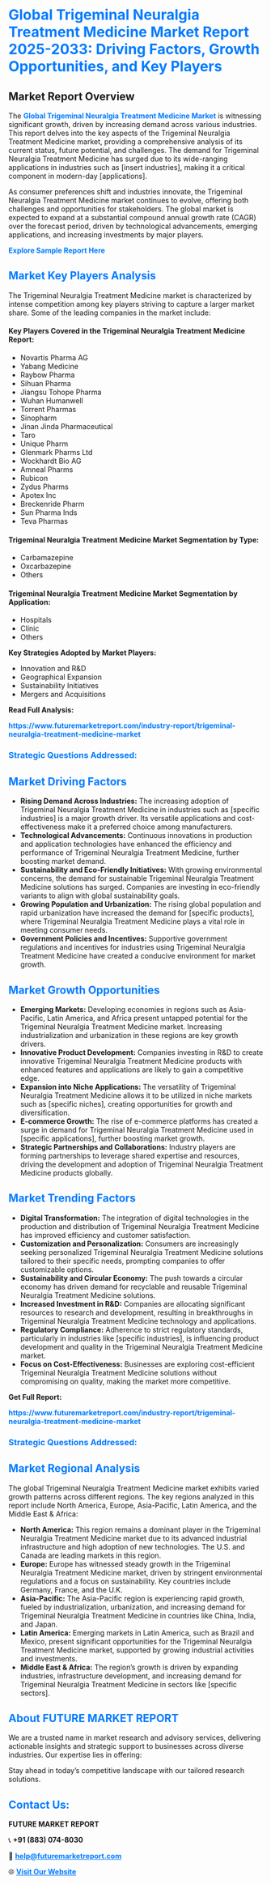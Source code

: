 <h1 style="color: #007BFF;">Global Trigeminal Neuralgia Treatment Medicine Market Report 2025-2033: Driving Factors, Growth Opportunities, and Key Players</h1>

<section id="overview">
<h2>Market Report Overview</h2>
<p>The <a href="https://www.futuremarketreport.com/industry-report/trigeminal-neuralgia-treatment-medicine-market" style="color: #007BFF; text-decoration: none;"><strong>Global Trigeminal Neuralgia Treatment Medicine Market</strong></a> is witnessing significant growth, driven by increasing demand across various industries. This report delves into the key aspects of the Trigeminal Neuralgia Treatment Medicine market, providing a comprehensive analysis of its current status, future potential, and challenges. The demand for Trigeminal Neuralgia Treatment Medicine has surged due to its wide-ranging applications in industries such as [insert industries], making it a critical component in modern-day [applications].</p>
<p>As consumer preferences shift and industries innovate, the Trigeminal Neuralgia Treatment Medicine market continues to evolve, offering both challenges and opportunities for stakeholders. The global market is expected to expand at a substantial compound annual growth rate (CAGR) over the forecast period, driven by technological advancements, emerging applications, and increasing investments by major players.</p>
</section>

<section id="overview">
<p><a href="https://www.futuremarketreport.com/request-sample/reportId=78978" style="color: #007BFF; text-decoration: none;"><strong>Explore Sample Report Here</strong></a></p>
</section>

<section id="key-players">
<h2 style="color: #007BFF;">Market Key Players Analysis</h2>
<p>The Trigeminal Neuralgia Treatment Medicine market is characterized by intense competition among key players striving to capture a larger market share. Some of the leading companies in the market include:</p>
<h4>Key Players Covered in the Trigeminal Neuralgia Treatment Medicine Report:</h4>
<ul><li>Novartis Pharma AG</li><li>Yabang Medicine</li><li>Raybow Pharma</li><li>Sihuan Pharma</li><li>Jiangsu Tohope Pharma</li><li>Wuhan Humanwell</li><li>Torrent Pharmas</li><li>Sinopharm</li><li>Jinan Jinda Pharmaceutical</li><li>Taro</li><li>Unique Pharm</li><li>Glenmark Pharms Ltd</li><li>Wockhardt Bio AG</li><li>Amneal Pharms</li><li>Rubicon</li><li>Zydus Pharms</li><li>Apotex Inc</li><li>Breckenride Pharm</li><li>Sun Pharma Inds</li><li>Teva Pharmas</li></ul>
<h4>Trigeminal Neuralgia Treatment Medicine Market Segmentation by Type:</h4>
<ul><li>Carbamazepine</li><li>Oxcarbazepine</li><li>Others</li></ul>

<h4>Trigeminal Neuralgia Treatment Medicine Market Segmentation by Application:</h4>
<ul><li>Hospitals</li><li>Clinic</li><li>Others</li></ul>
<p><strong>Key Strategies Adopted by Market Players:</strong></p>
<ul>
<li>Innovation and R&D</li>
<li>Geographical Expansion</li>
<li>Sustainability Initiatives</li>
<li>Mergers and Acquisitions</li>
</ul>
</section>

<section>
<p><strong>Read Full Analysis: </strong></p><a href="https://www.futuremarketreport.com/industry-report/trigeminal-neuralgia-treatment-medicine-market" style="color: #007BFF; text-decoration: none;"><strong>https://www.futuremarketreport.com/industry-report/trigeminal-neuralgia-treatment-medicine-market</strong></a>
<h3 style="color: #007BFF;">Strategic Questions Addressed:</h3>
</section>

<section id="driving-factors">
<h2 style="color: #007BFF;">Market Driving Factors</h2>
<ul>
<li><strong>Rising Demand Across Industries:</strong> The increasing adoption of Trigeminal Neuralgia Treatment Medicine in industries such as [specific industries] is a major growth driver. Its versatile applications and cost-effectiveness make it a preferred choice among manufacturers.</li>
<li><strong>Technological Advancements:</strong> Continuous innovations in production and application technologies have enhanced the efficiency and performance of Trigeminal Neuralgia Treatment Medicine, further boosting market demand.</li>
<li><strong>Sustainability and Eco-Friendly Initiatives:</strong> With growing environmental concerns, the demand for sustainable Trigeminal Neuralgia Treatment Medicine solutions has surged. Companies are investing in eco-friendly variants to align with global sustainability goals.</li>
<li><strong>Growing Population and Urbanization:</strong> The rising global population and rapid urbanization have increased the demand for [specific products], where Trigeminal Neuralgia Treatment Medicine plays a vital role in meeting consumer needs.</li>
<li><strong>Government Policies and Incentives:</strong> Supportive government regulations and incentives for industries using Trigeminal Neuralgia Treatment Medicine have created a conducive environment for market growth.</li>
</ul>
</section>

<section id="growth-opportunities">
<h2 style="color: #007BFF;">Market Growth Opportunities</h2>
<ul>
<li><strong>Emerging Markets:</strong> Developing economies in regions such as Asia-Pacific, Latin America, and Africa present untapped potential for the Trigeminal Neuralgia Treatment Medicine market. Increasing industrialization and urbanization in these regions are key growth drivers.</li>
<li><strong>Innovative Product Development:</strong> Companies investing in R&D to create innovative Trigeminal Neuralgia Treatment Medicine products with enhanced features and applications are likely to gain a competitive edge.</li>
<li><strong>Expansion into Niche Applications:</strong> The versatility of Trigeminal Neuralgia Treatment Medicine allows it to be utilized in niche markets such as [specific niches], creating opportunities for growth and diversification.</li>
<li><strong>E-commerce Growth:</strong> The rise of e-commerce platforms has created a surge in demand for Trigeminal Neuralgia Treatment Medicine used in [specific applications], further boosting market growth.</li>
<li><strong>Strategic Partnerships and Collaborations:</strong> Industry players are forming partnerships to leverage shared expertise and resources, driving the development and adoption of Trigeminal Neuralgia Treatment Medicine products globally.</li>
</ul>
</section>

<section id="trending-factors">
<h2 style="color: #007BFF;">Market Trending Factors</h2>
<ul>
<li><strong>Digital Transformation:</strong> The integration of digital technologies in the production and distribution of Trigeminal Neuralgia Treatment Medicine has improved efficiency and customer satisfaction.</li>
<li><strong>Customization and Personalization:</strong> Consumers are increasingly seeking personalized Trigeminal Neuralgia Treatment Medicine solutions tailored to their specific needs, prompting companies to offer customizable options.</li>
<li><strong>Sustainability and Circular Economy:</strong> The push towards a circular economy has driven demand for recyclable and reusable Trigeminal Neuralgia Treatment Medicine solutions.</li>
<li><strong>Increased Investment in R&D:</strong> Companies are allocating significant resources to research and development, resulting in breakthroughs in Trigeminal Neuralgia Treatment Medicine technology and applications.</li>
<li><strong>Regulatory Compliance:</strong> Adherence to strict regulatory standards, particularly in industries like [specific industries], is influencing product development and quality in the Trigeminal Neuralgia Treatment Medicine market.</li>
<li><strong>Focus on Cost-Effectiveness:</strong> Businesses are exploring cost-efficient Trigeminal Neuralgia Treatment Medicine solutions without compromising on quality, making the market more competitive.</li>
</ul>
</section>

<section>
<p><strong>Get Full Report: </strong></p><a href="https://www.futuremarketreport.com/industry-report/trigeminal-neuralgia-treatment-medicine-market" style="color: #007BFF; text-decoration: none;"><strong>https://www.futuremarketreport.com/industry-report/trigeminal-neuralgia-treatment-medicine-market</strong></a>
<h3 style="color: #007BFF;">Strategic Questions Addressed:</h3>
</section>


<section id="regional-analysis">
<h2 style="color: #007BFF;">Market Regional Analysis</h2>
<p>The global Trigeminal Neuralgia Treatment Medicine market exhibits varied growth patterns across different regions. The key regions analyzed in this report include North America, Europe, Asia-Pacific, Latin America, and the Middle East & Africa:</p>
<ul>
<li><strong>North America:</strong> This region remains a dominant player in the Trigeminal Neuralgia Treatment Medicine market due to its advanced industrial infrastructure and high adoption of new technologies. The U.S. and Canada are leading markets in this region.</li>
<li><strong>Europe:</strong> Europe has witnessed steady growth in the Trigeminal Neuralgia Treatment Medicine market, driven by stringent environmental regulations and a focus on sustainability. Key countries include Germany, France, and the U.K.</li>
<li><strong>Asia-Pacific:</strong> The Asia-Pacific region is experiencing rapid growth, fueled by industrialization, urbanization, and increasing demand for Trigeminal Neuralgia Treatment Medicine in countries like China, India, and Japan.</li>
<li><strong>Latin America:</strong> Emerging markets in Latin America, such as Brazil and Mexico, present significant opportunities for the Trigeminal Neuralgia Treatment Medicine market, supported by growing industrial activities and investments.</li>
<li><strong>Middle East & Africa:</strong> The region’s growth is driven by expanding industries, infrastructure development, and increasing demand for Trigeminal Neuralgia Treatment Medicine in sectors like [specific sectors].</li>
</ul>
</section>

<footer>
<h2 style="color: #007BFF;">About FUTURE MARKET REPORT</h2>
<p>We are a trusted name in market research and advisory services, delivering actionable insights and strategic support to businesses across diverse industries. Our expertise lies in offering:</p>

<p>Stay ahead in today’s competitive landscape with our tailored research solutions.</p>

<h2 style="color: #007BFF;">Contact Us:</h2>
<p><strong>FUTURE MARKET REPORT</strong></p>
<p>📞 <strong>+91 (883) 074-8030</strong></p>
<p>📧 <strong><a href="mailto:help@futuremarketreport.com" style="color: #007BFF;">help@futuremarketreport.com</a></strong></p>
<p>🌐 <strong><a href="https://www.futuremarketreport.com/" style="color: #007BFF;">Visit Our Website</a></strong></p>
</footer>